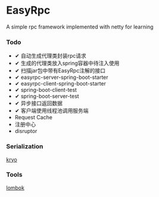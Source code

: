 # EasyRpc
A simple rpc framework implemented with netty for learning

### Todo
- ✔ 自动生成代理类封装rpc请求
- ✔ 生成的代理类放入spring容器中待注入使用
- ✔ 扫描jar包中带有EasyRpc注解的接口
- ✔ easyrpc-server-spring-boot-starter
- ✔ easyrpc-client-spring-boot-starter
- ✔ spring-boot-client-test
- ✔ spring-boot-server-test
- ✔ 异步接口返回数据
- ✔ 客户端使用线程池调用服务端
- Request Cache
- 注册中心
- disruptor

### Serialization
[kryo](https://github.com/EsotericSoftware/kryo)

### Tools
[lombok](https://projectlombok.org/)
